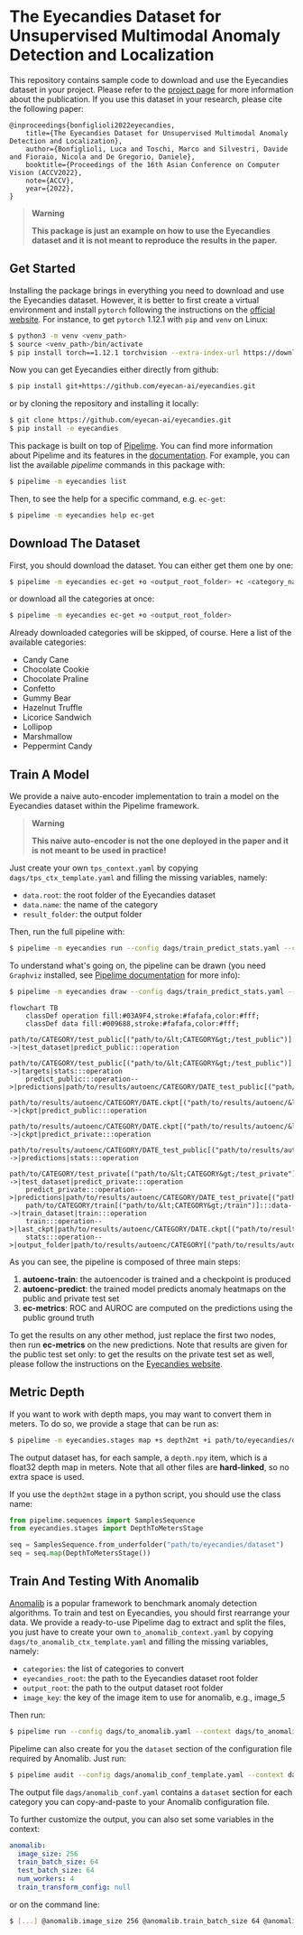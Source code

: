# The Eyecandies Dataset for Unsupervised Multimodal Anomaly Detection and Localization

This repository contains sample code to download and use the Eyecandies dataset in your project. Please refer to the [project page](https://eyecan-ai.github.io/eyecandies/) for more information about the publication. If you use this dataset in your research, please cite the following paper:

```
@inproceedings{bonfiglioli2022eyecandies,
    title={The Eyecandies Dataset for Unsupervised Multimodal Anomaly Detection and Localization},
    author={Bonfiglioli, Luca and Toschi, Marco and Silvestri, Davide and Fioraio, Nicola and De Gregorio, Daniele},
    booktitle={Proceedings of the 16th Asian Conference on Computer Vision (ACCV2022},
    note={ACCV},
    year={2022},
}
```

> **Warning**
>
> **This package is just an example on how to use the Eyecandies dataset and it is not meant to reproduce the results in the paper.**

## Get Started

Installing the package brings in everything you need to download and use the Eyecandies dataset.
However, it is better to first create a virtual environment and install `pytorch` following the instructions on the [official website](https://pytorch.org/get-started/locally/). For instance, to get `pytorch` 1.12.1 with `pip` and `venv` on Linux:

```bash
$ python3 -m venv <venv_path>
$ source <venv_path>/bin/activate
$ pip install torch==1.12.1 torchvision --extra-index-url https://download.pytorch.org/whl/cu116
```

Now you can get Eyecandies either directly from github:

```bash
$ pip install git+https://github.com/eyecan-ai/eyecandies.git
```

or by cloning the repository and installing it locally:

```bash
$ git clone https://github.com/eyecan-ai/eyecandies.git
$ pip install -e eyecandies
```

This package is built on top of [Pipelime](https://github.com/eyecan-ai/pipelime-python/).
You can find more information about Pipelime and its features in the [documentation](https://pipelime-python.readthedocs.io).
For example, you can list the available *pipelime* commands in this package with:

```bash
$ pipelime -m eyecandies list
```

Then, to see the help for a specific command, e.g. `ec-get`:

```bash
$ pipelime -m eyecandies help ec-get
```

## Download The Dataset

First, you should download the dataset. You can either get them one by one:

```bash
$ pipelime -m eyecandies ec-get +o <output_root_folder> +c <category_name>
```

or download all the categories at once:

```bash
$ pipelime -m eyecandies ec-get +o <output_root_folder>
```

Already downloaded categories will be skipped, of course. Here a list of the available categories:
- Candy Cane
- Chocolate Cookie
- Chocolate Praline
- Confetto
- Gummy Bear
- Hazelnut Truffle
- Licorice Sandwich
- Lollipop
- Marshmallow
- Peppermint Candy

## Train A Model

We provide a naive auto-encoder implementation to train a model on the Eyecandies dataset within the Pipelime framework.

> **Warning**
>
> **This naive auto-encoder is not the one deployed in the paper and it is not meant to be used in practice!**

Just create your own `tps_context.yaml` by copying `dags/tps_ctx_template.yaml` and filling the missing variables, namely:
- `data.root`: the root folder of the Eyecandies dataset
- `data.name`: the name of the category
- `result_folder`: the output folder

Then, run the full pipeline with:

```bash
$ pipelime -m eyecandies run --config dags/train_predict_stats.yaml --context dags/context.yaml
```

To understand what's going on, the pipeline can be drawn (you need `Graphviz` installed, see [Pipelime documentation](https://pipelime-python.readthedocs.io/en/latest/get_started/installation.html) for more info):

```bash
$ pipelime -m eyecandies draw --config dags/train_predict_stats.yaml --context dags/context.yaml
```

```mermaid
flowchart TB
    classDef operation fill:#03A9F4,stroke:#fafafa,color:#fff;
    classDef data fill:#009688,stroke:#fafafa,color:#fff;
    path/to/CATEGORY/test_public[("path/to/&lt;CATEGORY&gt;/test_public")]:::data-->|test_dataset|predict_public:::operation
    path/to/CATEGORY/test_public[("path/to/&lt;CATEGORY&gt;/test_public")]:::data-->|targets|stats:::operation
    predict_public:::operation-->|predictions|path/to/results/autoenc/CATEGORY/DATE_test_public[("path/to/results/autoenc/&lt;CATEGORY&gt;/&lt;DATE&gt;_test_public")]:::data
    path/to/results/autoenc/CATEGORY/DATE.ckpt[("path/to/results/autoenc/&lt;CATEGORY&gt;/&lt;DATE&gt;.ckpt")]:::data-->|ckpt|predict_public:::operation
    path/to/results/autoenc/CATEGORY/DATE.ckpt[("path/to/results/autoenc/&lt;CATEGORY&gt;/&lt;DATE&gt;.ckpt")]:::data-->|ckpt|predict_private:::operation
    path/to/results/autoenc/CATEGORY/DATE_test_public[("path/to/results/autoenc/&lt;CATEGORY&gt;/&lt;DATE&gt;_test_public")]:::data-->|predictions|stats:::operation
    path/to/CATEGORY/test_private[("path/to/&lt;CATEGORY&gt;/test_private")]:::data-->|test_dataset|predict_private:::operation
    predict_private:::operation-->|predictions|path/to/results/autoenc/CATEGORY/DATE_test_private[("path/to/results/autoenc/&lt;CATEGORY&gt;/&lt;DATE&gt;_test_private")]:::data
    path/to/CATEGORY/train[("path/to/&lt;CATEGORY&gt;/train")]:::data-->|train_dataset|train:::operation
    train:::operation-->|last_ckpt|path/to/results/autoenc/CATEGORY/DATE.ckpt[("path/to/results/autoenc/&lt;CATEGORY&gt;/&lt;DATE&gt;.ckpt")]:::data
    stats:::operation-->|output_folder|path/to/results/autoenc/CATEGORY[("path/to/results/autoenc/&lt;CATEGORY&gt")]:::data
```

As you can see, the pipeline is composed of three main steps:
1. **autoenc-train**: the autoencoder is trained and a checkpoint is produced
2. **autoenc-predict**: the trained model predicts anomaly heatmaps on the public and private test set
3. **ec-metrics**: ROC and AUROC are computed on the predictions using the public ground truth

To get the results on any other method, just replace the first two nodes, then run **ec-metrics** on the new predictions. Note that results are given for the public test set only: to get the results on the private test set as well, please follow the instructions on the [Eyecandies website](https://eyecan-ai.github.io/eyecandies/).

## Metric Depth

If you want to work with depth maps, you may want to convert them in meters.
To do so, we provide a stage that can be run as:

```bash
$ pipelime -m eyecandies.stages map +s depth2mt +i path/to/eyecandies/dataset +o path/to/output/dataset
```

The output dataset has, for each sample, a `depth.npy` item, which is a float32 depth map in meters.
Note that all other files are **hard-linked**, so no extra space is used.

If you use the `depth2mt` stage in a python script, you should use the class name:

```python
from pipelime.sequences import SamplesSequence
from eyecandies.stages import DepthToMetersStage

seq = SamplesSequence.from_underfolder("path/to/eyecandies/dataset")
seq = seq.map(DepthToMetersStage())
```

## Train And Testing With Anomalib

[Anomalib](https://github.com/openvinotoolkit/anomalib) is a popular framework to benchmark anomaly detection algorithms. To train and test on Eyecandies, you should first rearrange your data. We provide a ready-to-use Pipelime dag to extract and split the files, you just have to create your own `to_anomalib_context.yaml` by copying `dags/to_anomalib_ctx_template.yaml` and filling the missing variables, namely:
- `categories`: the list of categories to convert
- `eyecandies_root`: the path to the Eyecandies dataset root folder
- `output_root`: the path to the output dataset root folder
- `image_key`: the key of the image item to use for anomalib, e.g., image_5

Then run:

```bash
$ pipelime run --config dags/to_anomalib.yaml --context dags/to_anomalib_context.yaml
```

Pipelime can also create for you the `dataset` section of the configuration file required by Anomalib. Just run:

```bash
$ pipelime audit --config dags/anomalib_conf_template.yaml --context dags/to_anomalib_context.yaml -o dags/anomalib_conf.yaml
```

The output file `dags/anomalib_conf.yaml` contains a `dataset` section for each category you can copy-and-paste to your Anomalib configuration file.

To further customize the output, you can also set some variables in the context:

```yaml
anomalib:
  image_size: 256
  train_batch_size: 64
  test_batch_size: 64
  num_workers: 4
  train_transform_config: null
```

or on the command line:

```bash
$ [...] @anomalib.image_size 256 @anomalib.train_batch_size 64 @anomalib.test_batch_size 64 @anomalib.num_workers 4 @anomalib.train_transform_config null
```

